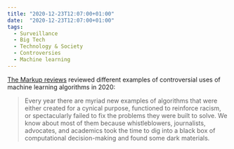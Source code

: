 ```yaml
---
title: "2020-12-23T12:07:00+01:00"
date:  "2020-12-23T12:07:00+01:00"
tags:
  - Surveillance
  - Big Tech
  - Technology & Society
  - Controversies
  - Machine learning
---
```


[The Markup reviews](https://web.archive.org/web/20201222144248/https://themarkup.org/2020-in-review/2020/12/15/algorithms-bias-racism-surveillance) reviewed different examples of controversial uses of machine learning algorithms in 2020:

> Every year there are myriad new examples of algorithms that were either created for a cynical purpose, functioned to reinforce racism, or spectacularly failed to fix the problems they were built to solve. We know about most of them because whistleblowers, journalists, advocates, and academics took the time to dig into a black box of computational decision-making and found some dark materials.
